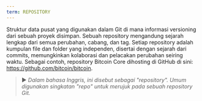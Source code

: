 ```yaml
---
term: REPOSITORY
---
```


Struktur data pusat yang digunakan dalam Git di mana informasi versioning dari sebuah proyek disimpan. Sebuah repository mengandung sejarah lengkap dari semua perubahan, cabang, dan tag. Setiap repository adalah kumpulan file dan folder yang independen, disertai dengan sejarah dari commits, memungkinkan kolaborasi dan pelacakan perubahan seiring waktu. Sebagai contoh, repository Bitcoin Core dihosting di GitHub di sini: https://github.com/bitcoin/bitcoin.

> ► *Dalam bahasa Inggris, ini disebut sebagai "repository". Umum digunakan singkatan "repo" untuk merujuk pada sebuah repository Git.*